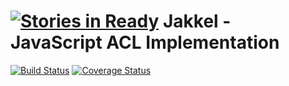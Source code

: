 [![Stories in Ready](https://badge.waffle.io/softbrewery/js-jakkel.png?label=ready&title=Ready)](https://waffle.io/softbrewery/js-jakkel)
Jakkel - JavaScript ACL Implementation
======================================
[![Build Status](https://travis-ci.org/softbrewery/js-jakkel.svg)](https://travis-ci.org/softbrewery/js-jakkel)
[![Coverage Status](https://coveralls.io/repos/softbrewery/js-jakkel/badge.png)](https://coveralls.io/r/softbrewery/js-jakkel)
